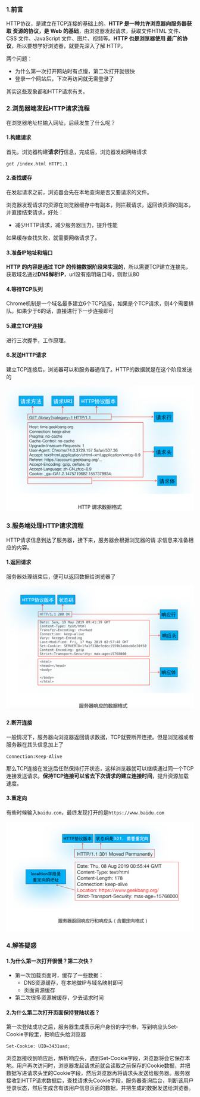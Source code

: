 ### 1.前言

HTTP协议，是建立在TCP连接的基础上的。**HTTP 是一种允许浏览器向服务器获取 资源的协议，是 Web 的基础**，由浏览器发起请求，获取文件HTML 文件、CSS 文件、JavaScript 文件、图片、视频等。**HTTP 也是浏览器使用 最广的协议**，所以要想学好浏览器，就要先深入了解 HTTP。

两个问题：

- 为什么第一次打开网站时有点慢，第二次打开就很快
- 登录一个网站后，下次再访问就无需登录了

其实这些现象都和HTTP请求有关。

### 2.浏览器端发起HTTP请求流程

在浏览器地址栏输入网址，后续发生了什么呢？

#### 1.构建请求

首先，浏览器构建**请求行**信息，完成后，浏览器发起网络请求

```http
get /index.html HTTP1.1
```

#### 2.查找缓存

在发起请求之前，浏览器会先在本地查询是否又要请求的文件。

浏览器发现请求的资源在浏览器缓存中有副本，则拦截请求，返回该资源的副本，并直接结束请求，好处：

- 减少HTTP请求，减少服务器压力，提升性能

如果缓存查找失败，就需要网络请求了。

#### 3.准备IP地址和端口

**HTTP 的内容是通过 TCP 的传输数据阶段来实现的**，所以需要TCP建立连接先，获取域名通过**DNS解析IP**，url没有指明端口号，则默认80

#### 4.等待TCP队列

Chrome机制是一个域名最多建立6个TCP连接，如果是个TCP请求，则4个需要排队。如果少于6的话，直接进行下一步连接即可

#### 5.建立TCP连接

进行三次握手，工作原理。

#### 6.发送HTTP请求

建立TCP连接后，浏览器可以和服务器通信了。HTTP的数据就是在这个阶段发送的

![](./HTTP/HTTP_Request.png)

### 3.服务端处理HTTP请求流程

HTTP请求信息到达了服务器，接下来，服务器会根据浏览器的请 求信息来准备相应的内容。

#### 1.返回请求

服务器处理结束后，便可以返回数据给浏览器了

![](./HTTP/HTTP_Response.png)

#### 2.断开连接

一般情况下，服务器向浏览器返回请求数据，TCP就要断开连接。但是浏览器或者服务器在其头信息加上了

```http
Connection:Keep-Alive
```

那么TCP连接在发送后任然保持打开状态，这样浏览器就可以继续通过同一个TCP连接发送请求。**保持TCP连接可以省去下次请求的建立连接时间**，提升资源加载速度。

#### 3.重定向

有些时候输入`baidu.com`，最终发现打开的是`https://www.baidu.com`

![](./HTTP/HTTP_Redirect.png)

### 4.解答疑惑

#### 1.为什么第一次打开很慢？第二次快？

- 第一次加载页面时，缓存了一些数据：
  - DNS资源缓存，在本地做IP与域名映射即可
  - 页面资源缓存
- 第二次很多资源被缓存，少去请求时间

#### 2.为什么第二次打开页面保持登陆状态？

第一次登陆成功之后，服务器生成表示用户身份的字符串，写到响应头Set-Cookie字段里，把响应头给浏览器

```http
Set-Cookie: UID=3431uad;
```

浏览器接收到响应后，解析响应头，遇到Set-Cookie字段，浏览器将会它保存本地。用户再次访问时，浏览器发起请求前就会读取之前保存的Cookie数据，并把数据写进请求头里的Cookie字段，然后浏览器再将请求头发送给服务器。服务器接收到HTTP请求数据后，查找请求头Cookie字段，服务器查询后台，判断该用户登录状态，然后生成含有该用户信息页面的数据，并把生成的数据发送给浏览器。

